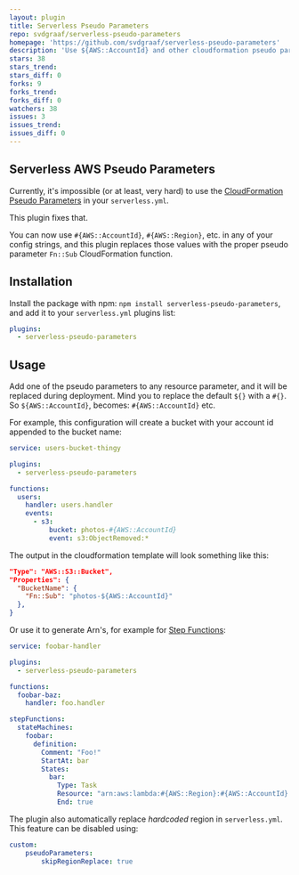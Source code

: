 ```yaml
---
layout: plugin
title: Serverless Pseudo Parameters
repo: svdgraaf/serverless-pseudo-parameters
homepage: 'https://github.com/svdgraaf/serverless-pseudo-parameters'
description: 'Use ${AWS::AccountId} and other cloudformation pseudo parameters in your serverless.yml values'
stars: 38
stars_trend: 
stars_diff: 0
forks: 9
forks_trend: 
forks_diff: 0
watchers: 38
issues: 3
issues_trend: 
issues_diff: 0
---
```



Serverless AWS Pseudo Parameters
--------------------------------

Currently, it's impossible (or at least, very hard) to use the [CloudFormation Pseudo Parameters](http://docs.aws.amazon.com/AWSCloudFormation/latest/UserGuide/pseudo-parameter-reference.html) in your `serverless.yml`.

This plugin fixes that.

You can now use `#{AWS::AccountId}`, `#{AWS::Region}`, etc. in any of your config strings, and this plugin replaces those values with the proper pseudo parameter `Fn::Sub` CloudFormation function.

Installation
-----
Install the package with npm: `npm install serverless-pseudo-parameters`, and add it to your `serverless.yml` plugins list:

```yaml
plugins:
  - serverless-pseudo-parameters
```

Usage
-----
Add one of the pseudo parameters to any resource parameter, and it will be replaced during deployment. Mind you to replace the default `${}` with a `#{}`. So `${AWS::AccountId}`, becomes: `#{AWS::AccountId}` etc.

For example, this configuration will create a bucket with your account id appended to the bucket name:

```yaml
service: users-bucket-thingy

plugins:
  - serverless-pseudo-parameters

functions:
  users:
    handler: users.handler
    events:
      - s3:
          bucket: photos-#{AWS::AccountId}
          event: s3:ObjectRemoved:*
```

The output in the cloudformation template will look something like this:

```json
"Type": "AWS::S3::Bucket",
"Properties": {
  "BucketName": {
    "Fn::Sub": "photos-${AWS::AccountId}"
  },
}
```

Or use it to generate Arn's, for example for [Step Functions](https://www.npmjs.com/package/serverless-step-functions):

```yaml
service: foobar-handler

plugins:
  - serverless-pseudo-parameters

functions:
  foobar-baz:
    handler: foo.handler

stepFunctions:
  stateMachines:
    foobar:
      definition:
        Comment: "Foo!"
        StartAt: bar
        States:
          bar:
            Type: Task
            Resource: "arn:aws:lambda:#{AWS::Region}:#{AWS::AccountId}:function:${self:service}-${opt:stage}-foobar-baz"
            End: true
```

The plugin also automatically replace _hardcoded_ region in `serverless.yml`. This feature can be disabled using:

```yaml
custom:
    pseudoParameters:
        skipRegionReplace: true
```
